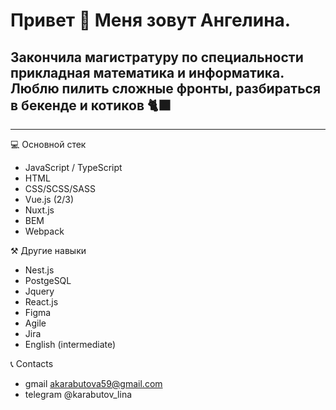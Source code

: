 
# Привет 👋 Меня зовут Ангелина. 
## Закончила магистратуру по специальности прикладная математика и информатика. Люблю пилить сложные фронты, разбираться в бекенде и котиков 🐈‍⬛

---

💻 Основной стек 

- JavaScript / TypeScript
- HTML
- CSS/SCSS/SASS
- Vue.js (2/3)
- Nuxt.js
- BEM
- Webpack

⚒️ Другие навыки

- Nest.js
- PostgeSQL
- Jquery
- React.js
- Figma
- Agile
- Jira
- English (intermediate)

📞 Contacts

- gmail akarabutova59@gmail.com
- telegram @karabutov_lina
